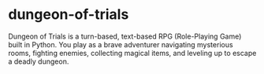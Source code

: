 # dungeon-of-trials
Dungeon of Trials is a turn-based, text-based RPG (Role-Playing Game) built in Python. You play as a brave adventurer navigating mysterious rooms, fighting enemies, collecting magical items, and leveling up to escape a deadly dungeon. 
